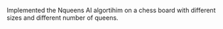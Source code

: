 Implemented the Nqueens AI algortihim on a chess board with different sizes and different number of queens.

